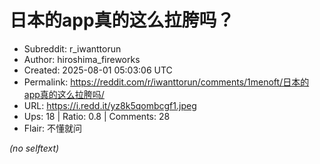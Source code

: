 # 日本的app真的这么拉胯吗？

- Subreddit: r_iwanttorun
- Author: hiroshima_fireworks
- Created: 2025-08-01 05:03:06 UTC
- Permalink: https://reddit.com/r/iwanttorun/comments/1menoft/日本的app真的这么拉胯吗/
- URL: https://i.redd.it/yz8k5qombcgf1.jpeg
- Ups: 18 | Ratio: 0.8 | Comments: 28
- Flair: 不懂就问

_(no selftext)_
